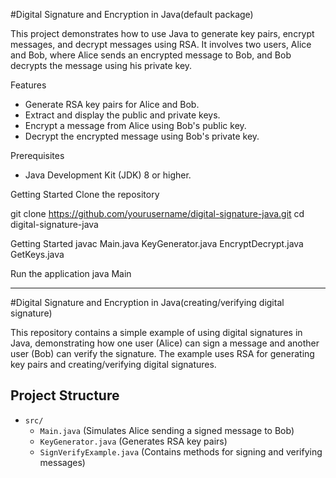 #Digital Signature and Encryption in Java(default package)

This project demonstrates how to use Java to generate key pairs, encrypt messages, and decrypt messages using RSA. It involves two users, Alice and Bob, where Alice sends an encrypted message to Bob, and Bob decrypts the message using his private key.

 Features

- Generate RSA key pairs for Alice and Bob.
- Extract and display the public and private keys.
- Encrypt a message from Alice using Bob's public key.
- Decrypt the encrypted message using Bob's private key.

 Prerequisites

- Java Development Kit (JDK) 8 or higher.

 Getting Started
 Clone the repository

git clone https://github.com/yourusername/digital-signature-java.git
cd digital-signature-java

Getting Started
javac Main.java KeyGenerator.java EncryptDecrypt.java GetKeys.java

Run the application
java Main

-----------------------------------------------------------------------------------------------------------------------------------------------------
#Digital Signature and Encryption in Java(creating/verifying digital signature)

This repository contains a simple example of using digital signatures in Java, demonstrating how one user (Alice) 
can sign a message and another user (Bob) can verify the signature. The example uses RSA for generating key pairs
and creating/verifying digital signatures.

## Project Structure

- `src/`
  - `Main.java` (Simulates Alice sending a signed message to Bob)
  - `KeyGenerator.java` (Generates RSA key pairs)
  - `SignVerifyExample.java` (Contains methods for signing and verifying messages)


